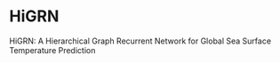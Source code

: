 # HiGRN
HiGRN: A Hierarchical Graph Recurrent Network for Global Sea Surface Temperature Prediction
